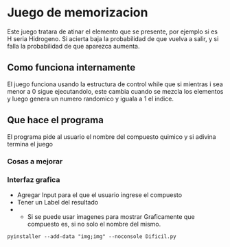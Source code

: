 # Juego de memorizacion

Este juego tratara de atinar el elemento que se presente, por ejemplo si es H seria Hidrogeno.
Si acierta baja la probabilidad de que vuelva a salir, y si falla la probabilidad de que aparezca aumenta.

## Como funciona internamente

El juego funciona usando la estructura de control while que si mientras i sea menor a 0 sigue ejecutandolo, este cambia cuando se mezcla los elementos y luego genera un numero randomico y iguala a 1 el indice.

## Que hace el programa

El programa pide al usuario el nombre del compuesto quimico y si adivina termina el juego

### Cosas a mejorar

### Interfaz grafica

- Agregar Input para el que el usuario ingrese el compuesto
- Tener un Label del resultado
- - Si se puede usar imagenes para mostrar Graficamente que compuesto es, si no solo el nombre del mismo.

```bs
pyinstaller --add-data "img;img" --noconsole Dificil.py
```
